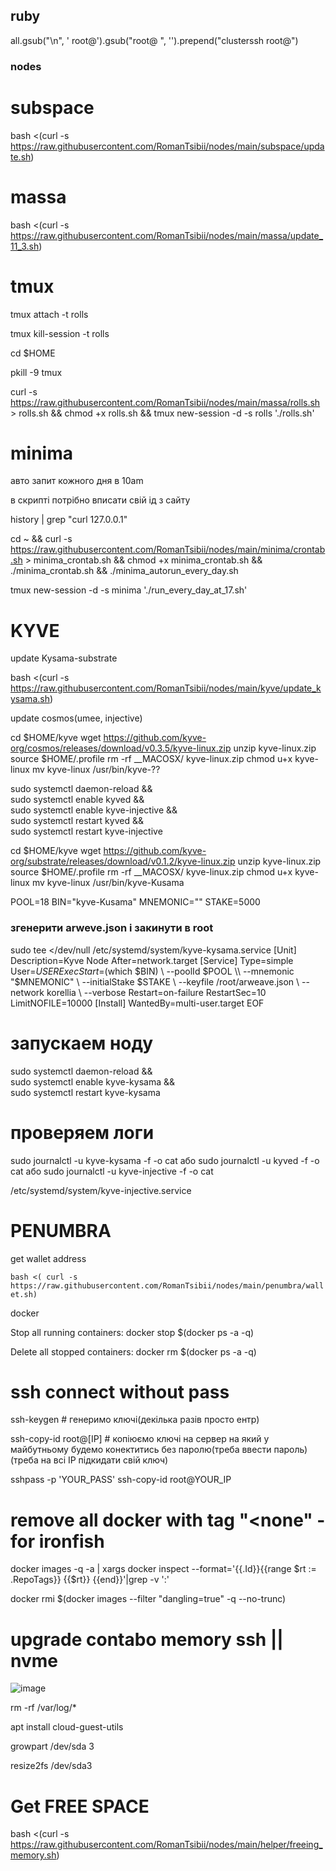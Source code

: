 ## ruby

all.gsub("\n", ' root@').gsub("root@ ", '').prepend("clusterssh root@")

### nodes

# subspace 

bash <(curl -s https://raw.githubusercontent.com/RomanTsibii/nodes/main/subspace/update.sh)

# massa

bash <(curl -s https://raw.githubusercontent.com/RomanTsibii/nodes/main/massa/update_11_3.sh)

# tmux

tmux attach -t rolls

tmux kill-session -t rolls

cd $HOME

pkill -9 tmux 

curl -s https://raw.githubusercontent.com/RomanTsibii/nodes/main/massa/rolls.sh > rolls.sh && chmod +x rolls.sh && tmux new-session -d -s rolls './rolls.sh'

# minima
авто запит кожного дня в 10am

в скрипті потрібно вписати свій ід з сайту

history | grep "curl 127.0.0.1"

cd ~ && curl -s https://raw.githubusercontent.com/RomanTsibii/nodes/main/minima/crontab.sh > minima_crontab.sh && chmod +x minima_crontab.sh && ./minima_crontab.sh && ./minima_autorun_every_day.sh



tmux new-session -d -s minima './run_every_day_at_17.sh'
# KYVE

update Kysama-substrate

bash <(curl -s https://raw.githubusercontent.com/RomanTsibii/nodes/main/kyve/update_kysama.sh)

update cosmos(umee, injective)

cd $HOME/kyve 
wget https://github.com/kyve-org/cosmos/releases/download/v0.3.5/kyve-linux.zip
unzip kyve-linux.zip 
source $HOME/.profile
rm -rf __MACOSX/ kyve-linux.zip 
chmod u+x kyve-linux 
mv kyve-linux /usr/bin/kyve-??


sudo systemctl daemon-reload && \
sudo systemctl enable kyved && \
sudo systemctl enable kyve-injective && \
sudo systemctl restart kyved && \
sudo systemctl restart kyve-injective

cd $HOME/kyve
wget https://github.com/kyve-org/substrate/releases/download/v0.1.2/kyve-linux.zip
unzip kyve-linux.zip 
source $HOME/.profile
rm -rf __MACOSX/ kyve-linux.zip 
chmod u+x kyve-linux 
mv kyve-linux /usr/bin/kyve-Kusama

POOL=18
BIN="kyve-Kusama"
MNEMONIC=""
STAKE=5000

### згенерити arweve.json і закинути в root

sudo tee <<EOF >/dev/null /etc/systemd/system/kyve-kysama.service
[Unit]
Description=Kyve Node
After=network.target
[Service]
Type=simple
User=$USER
ExecStart=$(which $BIN) \\
--poolId $POOL \\
--mnemonic "$MNEMONIC" \\
--initialStake $STAKE \\
--keyfile /root/arweave.json \\
--network korellia \\
--verbose
Restart=on-failure
RestartSec=10
LimitNOFILE=10000
[Install]
WantedBy=multi-user.target
EOF
  
# запускаем ноду
sudo systemctl daemon-reload && \
sudo systemctl enable kyve-kysama && \
sudo systemctl restart kyve-kysama
  
# проверяем логи
sudo journalctl -u kyve-kysama -f -o cat
або 
sudo journalctl -u kyved -f -o cat
або 
sudo journalctl -u kyve-injective -f -o cat

  /etc/systemd/system/kyve-injective.service
  
# PENUMBRA
  
  get wallet address
  
  `bash <( curl -s https://raw.githubusercontent.com/RomanTsibii/nodes/main/penumbra/wallet.sh)` 
  
docker

Stop all running containers: docker stop $(docker ps -a -q)

Delete all stopped containers: docker rm $(docker ps -a -q)

# ssh connect without pass

ssh-keygen # генеримо ключі(декілька разів просто ентр)

ssh-copy-id root@[IP] # копіюємо ключі на сервер на який у майбутньому будемо конектитись без паролю(треба ввести пароль) (треба на всі ІР підкидати свій ключ)
           
sshpass -p 'YOUR_PASS' ssh-copy-id root@YOUR_IP
           
# remove all docker with tag "<none" - for ironfish

docker images -q -a | xargs docker inspect --format='{{.Id}}{{range $rt := .RepoTags}} {{$rt}} {{end}}'|grep -v ':'

docker rmi $(docker images --filter "dangling=true" -q --no-trunc)
           
# upgrade contabo memory ssh || nvme
           
![image](https://user-images.githubusercontent.com/43521642/192228958-dd17e4c5-8db5-4547-b180-683685be5aee.png)
           
rm -rf /var/log/*

apt install cloud-guest-utils

growpart /dev/sda 3
           
resize2fs /dev/sda3


# Get FREE SPACE  
bash <(curl -s https://raw.githubusercontent.com/RomanTsibii/nodes/main/helper/freeing_memory.sh)

